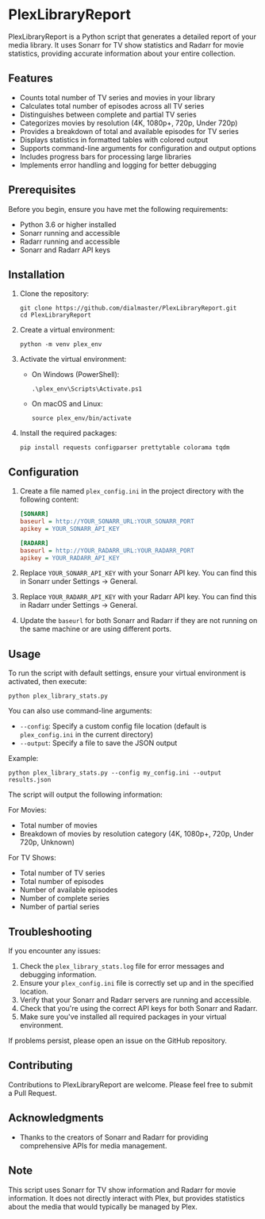 # PlexLibraryReport

PlexLibraryReport is a Python script that generates a detailed report of your media library. It uses Sonarr for TV show statistics and Radarr for movie statistics, providing accurate information about your entire collection.

## Features

- Counts total number of TV series and movies in your library
- Calculates total number of episodes across all TV series
- Distinguishes between complete and partial TV series
- Categorizes movies by resolution (4K, 1080p+, 720p, Under 720p)
- Provides a breakdown of total and available episodes for TV series
- Displays statistics in formatted tables with colored output
- Supports command-line arguments for configuration and output options
- Includes progress bars for processing large libraries
- Implements error handling and logging for better debugging

## Prerequisites

Before you begin, ensure you have met the following requirements:

- Python 3.6 or higher installed
- Sonarr running and accessible
- Radarr running and accessible
- Sonarr and Radarr API keys

## Installation

1. Clone the repository:
   ```
   git clone https://github.com/dialmaster/PlexLibraryReport.git
   cd PlexLibraryReport
   ```

2. Create a virtual environment:
   ```
   python -m venv plex_env
   ```

3. Activate the virtual environment:
   - On Windows (PowerShell):
     ```
     .\plex_env\Scripts\Activate.ps1
     ```
   - On macOS and Linux:
     ```
     source plex_env/bin/activate
     ```

4. Install the required packages:
   ```
   pip install requests configparser prettytable colorama tqdm
   ```

## Configuration

1. Create a file named `plex_config.ini` in the project directory with the following content:
   ```ini
   [SONARR]
   baseurl = http://YOUR_SONARR_URL:YOUR_SONARR_PORT
   apikey = YOUR_SONARR_API_KEY

   [RADARR]
   baseurl = http://YOUR_RADARR_URL:YOUR_RADARR_PORT
   apikey = YOUR_RADARR_API_KEY
   ```

2. Replace `YOUR_SONARR_API_KEY` with your Sonarr API key. You can find this in Sonarr under Settings -> General.

3. Replace `YOUR_RADARR_API_KEY` with your Radarr API key. You can find this in Radarr under Settings -> General.

4. Update the `baseurl` for both Sonarr and Radarr if they are not running on the same machine or are using different ports.

## Usage

To run the script with default settings, ensure your virtual environment is activated, then execute:

```
python plex_library_stats.py
```

You can also use command-line arguments:

- `--config`: Specify a custom config file location (default is `plex_config.ini` in the current directory)
- `--output`: Specify a file to save the JSON output

Example:
```
python plex_library_stats.py --config my_config.ini --output results.json
```

The script will output the following information:

For Movies:
- Total number of movies
- Breakdown of movies by resolution category (4K, 1080p+, 720p, Under 720p, Unknown)

For TV Shows:
- Total number of TV series
- Total number of episodes
- Number of available episodes
- Number of complete series
- Number of partial series

## Troubleshooting

If you encounter any issues:

1. Check the `plex_library_stats.log` file for error messages and debugging information.
2. Ensure your `plex_config.ini` file is correctly set up and in the specified location.
3. Verify that your Sonarr and Radarr servers are running and accessible.
4. Check that you're using the correct API keys for both Sonarr and Radarr.
5. Make sure you've installed all required packages in your virtual environment.

If problems persist, please open an issue on the GitHub repository.

## Contributing

Contributions to PlexLibraryReport are welcome. Please feel free to submit a Pull Request.

## Acknowledgments

- Thanks to the creators of Sonarr and Radarr for providing comprehensive APIs for media management.

## Note

This script uses Sonarr for TV show information and Radarr for movie information. It does not directly interact with Plex, but provides statistics about the media that would typically be managed by Plex.
